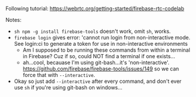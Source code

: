 Following tutorial: https://webrtc.org/getting-started/firebase-rtc-codelab

Notes:
* `sh npm -g install firebase-tools` doesn't work, omit `sh`, works.
* `firebase login` gives error: 'cannot run login from non-interactive mode.  See login:ci to generate a token for use in non-interactive environments
	* Am I supposed to be running these commands from within a terminal in Firebase?  Cuz if so, could NOT find a terminal if one exists...
	* ah...cool, becauase I'm using git-bash...it's 'non-interactive'. https://github.com/firebase/firebase-tools/issues/149 so we can force that with `--interactive`.
* Okay so just add `--interactive` after every command, and don't ever use `sh` if you're using git-bash on windows...
